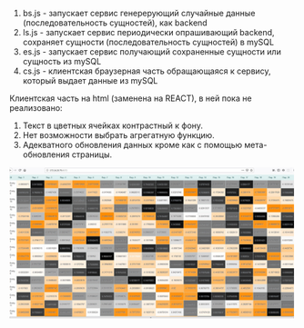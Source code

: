 1. bs.js - запуcкает сервис генерерующий случайные данные (последовательность сущностей), как backend
2. ls.js - запуcкает сервис периодически опрашивающий backend, сохраняет сущности (последовательность сущностей) в mySQL
3. es.js - запускает сервис получающий сохраненные сущности или сущность из mySQL
4. cs.js - клиентская браузерная часть обращающаяся к сервису, который выдает данные из mySQL

Клиентская часть на html (заменена на REACT), в ней пока не реализовано:
1. Текст в цветных ячейках контрастный к фону.
2. Нет возможности выбрать агрегатную функцию.
3. Адекватного обновления данных кроме как с помощью мета-обновления страницы.

<img src="https://github.com/indbs/tkb/blob/github/tkb_overview.jpg" width="500">